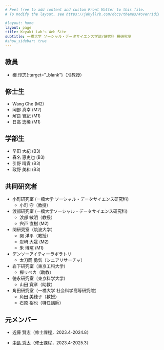```yaml
---
# Feel free to add content and custom Front Matter to this file.
# To modify the layout, see https://jekyllrb.com/docs/themes/#overriding-theme-defaults

#layout: home
layout: page
title: Keyaki Lab's Web Site
subtitle: 一橋大学 ソーシャル・データサイエンス学部/研究科 欅研究室
#show_sidebar: true
---
```

## 教員
- [欅 惇志](https://www.keyakkie.com/){:target="_blank"}（准教授）

## 修士生
- Wang Che (M2)
- 岡部 真幸 (M2)
- 解良 智紀 (M1)
- 日高 逸稀 (M1)

## 学部生
- 早田 大紀 (B3)
- 春名 恵吏也 (B3)
- 引野 晴貴 (B3)
- 政野 美和 (B3)

## 共同研究者
- 小町研究室 (一橋大学 ソーシャル・データサイエンス研究科)
  - 小町 守（教授）
- 渡部研究室 (一橋大学ソーシャル・データサイエンス研究科)
  - 渡部 敏明（教授）
  - 宍戸 直樹 (M2)
- 関研究室（筑波大学）
  - 関 洋平（教授）
  - 岩﨑 大晟 (M2)
  - 朱 博瑄 (M1)
- デンソーアイティーラボラトリ
  - 太刀岡 勇気（シニアリサーチャ）
- 岩下研究室（東京工科大学）
  - 欅リベカ（助教）
- 徳永研究室（東京科学大学）
  - 山田 寛章（助教）
- 角田研究室（一橋大学 社会科学高等研究院）
  - 角田 美穂子（教授）
  - 石原 裕也（特任講師）

## 元メンバー
- 近藤 賢志（修士課程，2023.4-2024.8）
<!-- - [中島 秀太](/keyaki-lab/thesis/#ay2024-nakajima)（修士課程，2023.4-2025.3） -->
- <div id="member-ay202333-nakajima"><a href="/keyaki-lab/thesis/#thesis-ay2024-nakajima" target="_blank" rel="noopener noreferrer">中島 秀太</a>（修士課程，2023.4-2025.3）</div>
